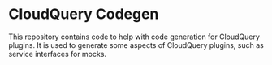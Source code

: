 # CloudQuery Codegen

This repository contains code to help with code generation for CloudQuery plugins. It is used to generate some aspects of CloudQuery plugins, such as service interfaces for mocks.
